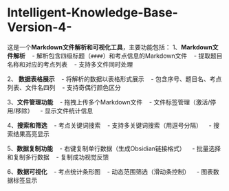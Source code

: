 # Intelligent-Knowledge-Base-Version-4-
这是一个**Markdown文件解析和可视化工具**，主要功能包括：
1、**Markdown文件解析**
   - 解析包含四级标题（`####`）和考点信息的Markdown文件
   - 提取题目名称和对应的考点列表
   - 支持多文件同时处理

2、 **数据表格展示**
   - 将解析的数据以表格形式展示
   - 包含序号、题目名、考点列表、文件名四列
   - 支持奇偶行颜色区分

3、**文件管理功能**
   - 拖拽上传多个Markdown文件
   - 文件标签管理（激活/停用/移除）
   - 显示文件统计信息

4、**搜索和筛选**
   - 考点关键词搜索
   - 支持多关键词搜索（用逗号分隔）
   - 搜索结果高亮显示

5、**数据复制功能**
   - 右键复制单行数据（生成Obsidian链接格式）
   - 批量选择和复制多行数据
   - 复制成功视觉反馈

6、**数据可视化**
   - 考点统计条形图
   - 动态范围筛选（滑动条控制）
   - 图表数据标签显示
